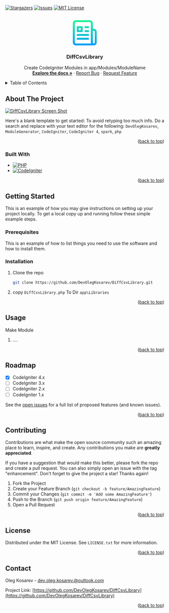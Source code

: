 <a name="readme-top"></a>
<!-- PROJECT SHIELDS -->
<!--
*** I'm using markdown "reference style" links for readability.
*** Reference links are enclosed in brackets [ ] instead of parentheses ( ).
*** See the bottom of this document for the declaration of the reference variables
*** for contributors-url, forks-url, etc. This is an optional, concise syntax you may use.
*** https://www.markdownguide.org/basic-syntax/#reference-style-links
-->

[![Stargazers][stars-shield]][stars-url]
[![Issues][issues-shield]][issues-url]
[![MIT License][license-shield]][license-url]

<!-- PROJECT LOGO -->
<br />
<div align="center">
  <a href="https://github.com/DevOlegKosarev/DiffCsvLibrary">
    <img src="https://raw.githubusercontent.com/DevOlegKosarev/DevOlegKosarev/main/images/logo.png" alt="project_title" width="80" height="80">
  </a>

  <h3 align="center">DiffCsvLibrary</h3>
  <p align="center">
    Create CodeIgniter Modules in app/Modules/ModuleName
    <br />
    <a href="https://github.com/DevOlegKosarev/DiffCsvLibrary"><strong>Explore the docs »</strong></a>
    ·
    <a href="https://github.com/DevOlegKosarev/DiffCsvLibrary/issues">Report Bug</a>
    ·
    <a href="https://github.com/DevOlegKosarev/DiffCsvLibrary/issues">Request Feature</a>
  </p>
</div>

<!-- TABLE OF CONTENTS -->
<details>
  <summary>Table of Contents</summary>
  <ol>
    <li>
      <a href="#about-the-project">About The Project</a>
      <ul>
        <li><a href="#built-with">Built With</a></li>
      </ul>
    </li>
    <li>
      <a href="#getting-started">Getting Started</a>
      <ul>
        <li><a href="#prerequisites">Prerequisites</a></li>
        <li><a href="#installation">Installation</a></li>
      </ul>
    </li>
    <li><a href="#usage">Usage</a></li>
    <li><a href="#roadmap">Roadmap</a></li>
    <li><a href="#license">License</a></li>
    <li><a href="#contact">Contact</a></li>
    <li><a href="#acknowledgments">Acknowledgments</a></li>
  </ol>
</details>

<!-- ABOUT THE PROJECT -->

## About The Project

[![DiffCsvLibrary Screen Shot][product-screenshot]](https://example.com)

Here's a blank template to get started: To avoid retyping too much info. Do a search and replace with your text editor for the following: `DevOlegKosarev`, `ModuleGenerator`, `CodeIgniter`, `CodeIgniter 4`, `spark`, `php`

<p align="right">(<a href="#readme-top">back to top</a>)</p>

### Built With

- [![PHP][php.net]][php-url] 
- [![CodeIgniter][codeigniter.com]][codeigniter-url] 

<p align="right">(<a href="#readme-top">back to top</a>)</p>

<!-- GETTING STARTED -->

## Getting Started

This is an example of how you may give instructions on setting up your project locally.
To get a local copy up and running follow these simple example steps.

### Prerequisites

This is an example of how to list things you need to use the software and how to install them.

### Installation

1. Clone the repo

   ```sh
   git clone https://github.com/DevOlegKosarev/DiffCsvLibrary.git
   ```

2. copy `DiffCsvLibrary.php` To Dir `app\Libraries`

<p align="right">(<a href="#readme-top">back to top</a>)</p>

<!-- USAGE EXAMPLES -->

## Usage

Make Module 

1. ....

<p align="right">(<a href="#readme-top">back to top</a>)</p>

<!-- ROADMAP -->

## Roadmap

- [x] CodeIgniter 4.x
- [ ] CodeIgniter 3.x
- [ ] CodeIgniter 2.x
- [ ] CodeIgniter 1.x
  
See the [open issues](https://github.com/DevOlegKosarev/DiffCsvLibrary/issues) for a full list of proposed features (and known issues).

<p align="right">(<a href="#readme-top">back to top</a>)</p>

<!-- CONTRIBUTING -->

## Contributing

Contributions are what make the open source community such an amazing place to learn, inspire, and create. Any contributions you make are **greatly appreciated**.

If you have a suggestion that would make this better, please fork the repo and create a pull request. You can also simply open an issue with the tag "enhancement".
Don't forget to give the project a star! Thanks again!

1. Fork the Project
2. Create your Feature Branch (`git checkout -b feature/AmazingFeature`)
3. Commit your Changes (`git commit -m 'Add some AmazingFeature'`)
4. Push to the Branch (`git push origin feature/AmazingFeature`)
5. Open a Pull Request

<p align="right">(<a href="#readme-top">back to top</a>)</p>

<!-- LICENSE -->

## License

Distributed under the MIT License. See `LICENSE.txt` for more information.

<p align="right">(<a href="#readme-top">back to top</a>)</p>

<!-- CONTACT -->

## Contact

Oleg Kosarev - dev.oleg.kosarev.@outlook.com

Project Link: [https://github.com/DevOlegKosarev/DiffCsvLibrary](https://github.com/DevOlegKosarev/DiffCsvLibrary)

<p align="right">(<a href="#readme-top">back to top</a>)</p>

<!-- MARKDOWN LINKS & IMAGES -->
<!-- https://www.markdownguide.org/basic-syntax/#reference-style-links -->

[stars-shield]: https://img.shields.io/github/stars/DevOlegKosarev/DiffCsvLibrary.svg?style=for-the-badge
[stars-url]: https://github.com/DevOlegKosarev/DiffCsvLibrary/stargazers
[issues-shield]: https://img.shields.io/github/issues/DevOlegKosarev/DiffCsvLibrary.svg?style=for-the-badge
[issues-url]: https://github.com/DevOlegKosarev/DiffCsvLibrary/issues
[license-shield]: https://img.shields.io/github/license/DevOlegKosarev/DiffCsvLibrary.svg?style=for-the-badge
[license-url]: https://github.com/DevOlegKosarev/DiffCsvLibrary/blob/master/LICENSE.txt
[product-screenshot]: https://raw.githubusercontent.com/DevOlegKosarev/DevOlegKosarev/main/images/screenshot/parsing.png


[php.net]: https://img.shields.io/badge/php-4F5B93?style=for-the-badge&logo=php&logoColor=white
[php-url]: https://php.net

[codeigniter.com]: https://img.shields.io/badge/codeigniter-96361c?style=for-the-badge&logo=codeigniter&logoColor=white
[codeigniter-url]: https://codeigniter.com
